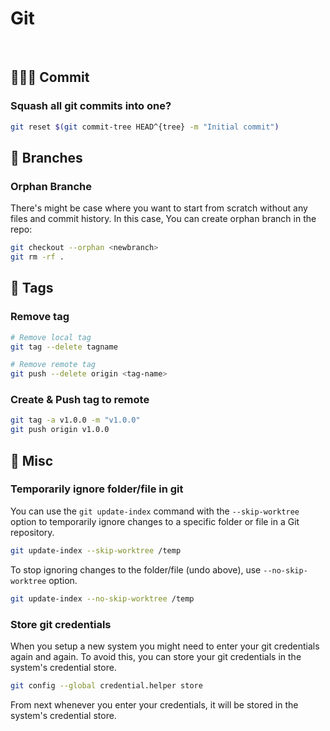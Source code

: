 # Git

<br>

## 👩🏻‍💻 Commit

### Squash all git commits into one?

```bash
git reset $(git commit-tree HEAD^{tree} -m "Initial commit")
```

## 🎋 Branches

### Orphan Branche

There's might be case where you want to start from scratch without any files and commit history. In this case, You can create orphan branch in the repo:

```bash
git checkout --orphan <newbranch>
git rm -rf .
```

## 🔖 Tags

### Remove tag

```bash
# Remove local tag
git tag --delete tagname

# Remove remote tag
git push --delete origin <tag-name>
```

### Create & Push tag to remote

```bash
git tag -a v1.0.0 -m "v1.0.0"
git push origin v1.0.0
```

## 🧮 Misc

### Temporarily ignore folder/file in git

You can use the `git update-index` command with the `--skip-worktree` option to temporarily ignore changes to a specific folder or file in a Git repository.

```bash
git update-index --skip-worktree /temp
```

To stop ignoring changes to the folder/file (undo above), use `--no-skip-worktree` option.

```bash
git update-index --no-skip-worktree /temp
```

### Store git credentials

When you setup a new system you might need to enter your git credentials again and again. To avoid this, you can store your git credentials in the system's credential store.

```bash
git config --global credential.helper store
```

From next whenever you enter your credentials, it will be stored in the system's credential store.
